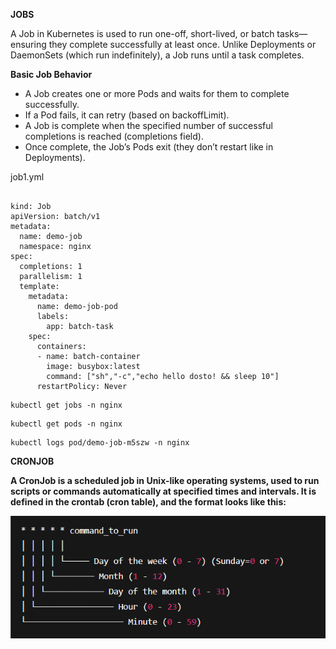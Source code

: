 **JOBS**

A Job in Kubernetes is used to run one-off, short-lived, or batch tasks—ensuring they complete successfully at least once.
Unlike Deployments or DaemonSets (which run indefinitely), a Job runs until a task completes.


**Basic Job Behavior**
- A Job creates one or more Pods and waits for them to complete successfully.
- If a Pod fails, it can retry (based on backoffLimit).
- A Job is complete when the specified number of successful completions is reached (completions field).
- Once complete, the Job’s Pods exit (they don’t restart like in Deployments).

job1.yml

<pre><code>
kind: Job
apiVersion: batch/v1
metadata:
  name: demo-job
  namespace: nginx
spec:
  completions: 1
  parallelism: 1
  template:
    metadata:
      name: demo-job-pod
      labels:
        app: batch-task
    spec:
      containers:
      - name: batch-container
        image: busybox:latest
        command: ["sh","-c","echo hello dosto! && sleep 10"]
      restartPolicy: Never     
</code></pre>

<pre><code>kubectl get jobs -n nginx</code></pre>
<pre><code>kubectl get pods -n nginx</code></pre> 
<pre><code>kubectl logs pod/demo-job-m5szw -n nginx</code></pre>

**CRONJOB**

**A CronJob is a scheduled job in Unix-like operating systems, used to run scripts or commands automatically at specified times and intervals. It is defined in the crontab (cron table), and the format looks like this:**

![Alt text](https://github.com/herrry107/Kubernetes/blob/main/jobs/cron.png)
